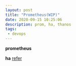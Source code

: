 ```yaml
---
layout: post
title: "Prometheus(WIP)"
date: 2020-09-15 10:25:06
description: prom, ha, thanos
tags:
 - devops
---
```


**prometheus**



**ha**
[refer](https://www.metricfire.com/blog/ha-kubernetes-monitoring-using-prometheus-and-thanos/)

